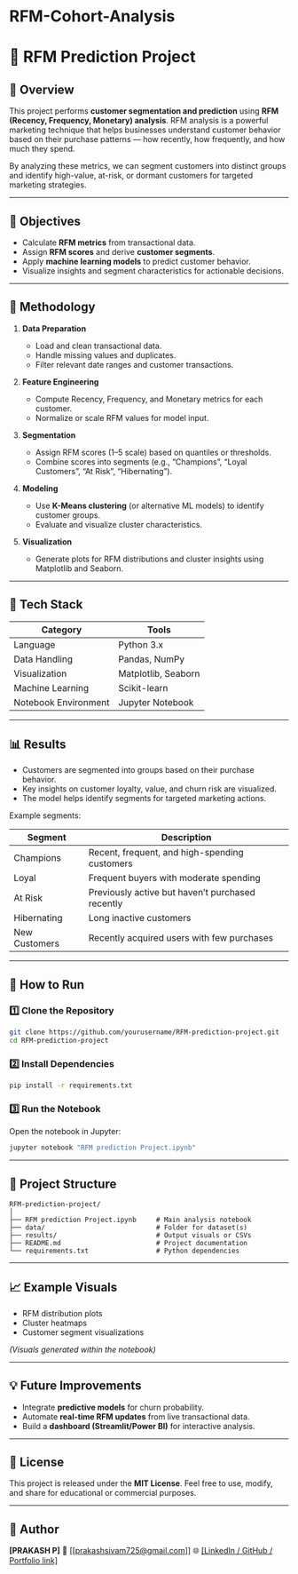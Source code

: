 # RFM-Cohort-Analysis

# 🧩 RFM Prediction Project

## 📖 Overview

This project performs **customer segmentation and prediction** using **RFM (Recency, Frequency, Monetary) analysis**.
RFM analysis is a powerful marketing technique that helps businesses understand customer behavior based on their purchase patterns — how recently, how frequently, and how much they spend.

By analyzing these metrics, we can segment customers into distinct groups and identify high-value, at-risk, or dormant customers for targeted marketing strategies.

---

## 🎯 Objectives

* Calculate **RFM metrics** from transactional data.
* Assign **RFM scores** and derive **customer segments**.
* Apply **machine learning models** to predict customer behavior.
* Visualize insights and segment characteristics for actionable decisions.

---

## 🧠 Methodology

1. **Data Preparation**

   * Load and clean transactional data.
   * Handle missing values and duplicates.
   * Filter relevant date ranges and customer transactions.

2. **Feature Engineering**

   * Compute Recency, Frequency, and Monetary metrics for each customer.
   * Normalize or scale RFM values for model input.

3. **Segmentation**

   * Assign RFM scores (1–5 scale) based on quantiles or thresholds.
   * Combine scores into segments (e.g., “Champions”, “Loyal Customers”, “At Risk”, “Hibernating”).

4. **Modeling**

   * Use **K-Means clustering** (or alternative ML models) to identify customer groups.
   * Evaluate and visualize cluster characteristics.

5. **Visualization**

   * Generate plots for RFM distributions and cluster insights using Matplotlib and Seaborn.

---

## 🧰 Tech Stack

| Category             | Tools               |
| -------------------- | ------------------- |
| Language             | Python 3.x          |
| Data Handling        | Pandas, NumPy       |
| Visualization        | Matplotlib, Seaborn |
| Machine Learning     | Scikit-learn        |
| Notebook Environment | Jupyter Notebook    |

---

## 📊 Results

* Customers are segmented into groups based on their purchase behavior.
* Key insights on customer loyalty, value, and churn risk are visualized.
* The model helps identify segments for targeted marketing actions.

Example segments:

| Segment       | Description                                      |
| ------------- | ------------------------------------------------ |
| Champions     | Recent, frequent, and high-spending customers    |
| Loyal         | Frequent buyers with moderate spending           |
| At Risk       | Previously active but haven’t purchased recently |
| Hibernating   | Long inactive customers                          |
| New Customers | Recently acquired users with few purchases       |

---

## 🚀 How to Run

### 1️⃣ Clone the Repository

```bash
git clone https://github.com/yourusername/RFM-prediction-project.git
cd RFM-prediction-project
```

### 2️⃣ Install Dependencies

```bash
pip install -r requirements.txt
```

### 3️⃣ Run the Notebook

Open the notebook in Jupyter:

```bash
jupyter notebook "RFM prediction Project.ipynb"
```

---

## 📂 Project Structure

```
RFM-prediction-project/
│
├── RFM prediction Project.ipynb     # Main analysis notebook
├── data/                            # Folder for dataset(s)
├── results/                         # Output visuals or CSVs
├── README.md                        # Project documentation
└── requirements.txt                 # Python dependencies
```

---

## 📈 Example Visuals

* RFM distribution plots
* Cluster heatmaps
* Customer segment visualizations

*(Visuals generated within the notebook)*

---

## 💡 Future Improvements

* Integrate **predictive models** for churn probability.
* Automate **real-time RFM updates** from live transactional data.
* Build a **dashboard (Streamlit/Power BI)** for interactive analysis.

---

## 📜 License

This project is released under the **MIT License**.
Feel free to use, modify, and share for educational or commercial purposes.

---

## 👤 Author

**[PRAKASH P]**
📧 [[prakashsivam725@gmail.com]]
🌐 [[LinkedIn / GitHub / Portfolio link]](https://www.linkedin.com/in/prakash-p-294937251?utm_source=share&utm_campaign=share_via&utm_content=profile&utm_medium=android_app)

